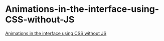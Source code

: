 # Animations-in-the-interface-using-CSS-without-JS

[Animations in the interface using CSS without JS](https://ageevdmitryminsk.github.io/Animations-in-the-interface-using-CSS-without-JS/index.html)
